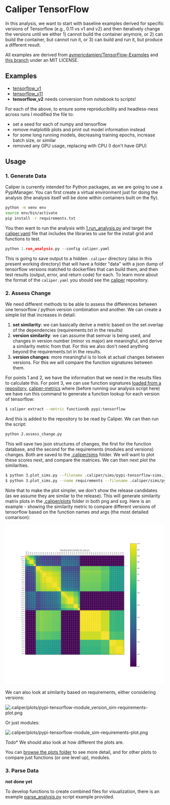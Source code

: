 # Caliper TensorFlow

In this analysis, we want to start with baseline examples derived for specific
versions of Tensorflow (e.g., 0.11 vs v1 and v2) and then iteratively change
the versions until we either 1) cannot build the container anymore, or 2)
can build the container, but cannot run it, or 3) can build and run it,
but produce a different result.

All examples are derived from [aymericdamien/TensorFlow-Examples](https://github.com/aymericdamien/TensorFlow-Examples)
and [this branch](https://github.com/aymericdamien/TensorFlow-Examples/tree/0.11) under an MIT LICENSE.

## Examples

 - [tensorflow_v1](tensorflow_v1)
 - [tensorflow_v11](tensorflow_v0.11)
 - **tensorflow_v2** needs conversion from notebook to scripts!

For each of the above, to ensure some reproducibility and headless-ness across runs I modified the file to:

 - set a seed for each of numpy and tensorflow
 - remove matplotlib plots and print out model information instead
 - for some long running models, decreasing training epochs, increase batch size, or similar
 - removed any GPU usage, replacing with CPU (I don't have GPU)

## Usage

### 1. Generate Data

Caliper is currently intended for Python packages, as we are going to use a PypiManager.
You can first create a virtual environment just for doing the analysis (the analysis
itself will be done within containers built on the fly).

```bash
python -m venv env
source env/bin/activate
pip install -r requirements.txt
```

You then want to run the analysis with [1.run_analysis.py](run_analysis.py) and target
the [caliper.yaml](caliper.yaml) file that includes the libraries to use for the
install grid and functions to test.

```python
python 1.run_analysis.py --config caliper.yaml
```

This is going to save output to a hidden `.caliper` directory (also in this present
working directory) that will have a folder "data" with a json dump of tensorflow versions matched to dockerfiles
that can build them, and then test results (output, error, and return code) for each.
To learn more about the format of the `caliper.yaml` you should see the [caliper](https://github.com/vsoch/caliper)
repository.


### 2. Assess Change

We need different methods to be able to assess the differences between one tensorflow / python
version combination and another. We can create a simple list that increases in detail:

1. **set similarity**: we can basically derive a metric based on the set overlap of the dependencies (requirements.txt in the results)
2. **version similarity**: we can assume that semvar is being used, and changes in version number (minor vs major) are meaningful, and derive a similarity metric from that. For this we also don't need anything beyond the requirements.txt in the results.
3. **version changes**: more meaningful is to look at actual changes between versions. For this we will compare the function signatures between them.

For points 1 and 2, we have the information that we need in the results files to calculate this. For point 3, we
can use function signatures [loaded from a repository](https://caliper-python.readthedocs.io/en/latest/getting_started/user-guide.html#extraction-from-repository),
[caliper-metrics](https://github.com/vsoch/caliper-metrics) where (before running our analysis script here) we have run this command to generate a function lookup for each version of tensorflow:

```bash
$ caliper extract --metric functiondb pypi:tensorflow
```

And this is added to the repository to be read by Caliper. We can then run the
script:

```bash
python 2.assess_change.py
```

This will save two json structures of changes, the first for the function database, and
the second for the requirements (modules and versions) changes. Both are saved to
the [.caliper/sims](.caliper/sims) folder. We will want to plot these scores next,
and compare the matrices. We can then next plot the similarities.

```bash
$ python 3.plot_sims.py --filename .caliper/sims/pypi-tensorflow-sims.json
$ python 3.plot_sims.py --name requirements --filename .caliper/sims/pypi-tensorflow-requirements-sims.json --dim 35
```

Note that to make the plot simpler, we don't show the release candidates (as we assume they are
similar to the release). This will generate similarity matrix plots in the [.caliper/plots](.caliper/plots)
folder in both png and svg. Here is an example - showing the similarity metric to compare different versions
of tensorflow based on the function names *and* args (the most detailed comarison):

![.caliper/plots/pypi-tensorflow-func_args_sim-plot.png](.caliper/plots/pypi-tensorflow-func_args_sim-plot.png)

We can also look at similarity based on requirements, either considering versions:

![.caliper/plots/pypi-tensorflow-module_version_sim-requirements-plot.png](.caliper/plots/pypi-tensorflow-module_version_sim-requirements-plot.png)

Or just modules:

![.caliper/plots/pypi-tensorflow-module_sim-requirements-plot.png](.caliper/plots/pypi-tensorflow-module_sim-requirements-plot.png)


*Todo** We should also look at how different the plots are.

You can [browse the plots folder](.caliper/plots/) to see more detail, and for other 
plots to compare just functions (or one level up), modules.


### 3. Parse Data

**not done yet**

To develop functions to create combined files for visualization, there is an example
[parse_analysis.py](parse_analysis.py) script example provided.
